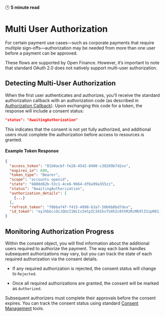 
🕒 **5 minute read**

# Multi User Authorization

For certain payment use cases—such as corporate payments that require multiple sign-offs—authorization may be needed from more than one user before a payment can be approved.

These flows are supported by Open Finance. However, it’s important to note that standard OAuth 2.0 does not natively support multi-user authorization.

## Detecting Multi-User Authorization

When the first user authenticates and authorizes, you’ll receive the standard authorization callback with an authorization code (as described in [Authorization Callback](./authorization-callback)). Upon exchanging this code for a token, the response will include a consent status:

```json
"status": "AwaitingAuthorization"
```
This indicates that the consent is not yet fully authorized, and additional users must complete the authorization before access to resources is granted.

#### Example Token Response

```json
{
  "access_token": "81b0acbf-fe28-4542-8400-c38269b7d2xx",
  "expires_in": 600,
  "token_type": "Bearer",
  "scope": "accounts openid",
  "state": "6808d82b-53c1-4ce6-9b64-df6a99a355zz",
  "status": "AwaitingAuthorization",
  "authorization_details": [
    {...}
  ],
  "refresh_token": "f0bbaf4f-f415-4998-b3a7-50b6b8bd7dxx",
  "id_token": "eyJhbGciOiJQUzI1NiIsImtpZCI6IkxTUXhZc0thR2RzMk9lZS1pR01jYmVLd3c0SXplNXo4bG10YWhJMDRHLTQi...REDACTED...ZTg="
}
```


## Monitoring Authorization Progress

Within the consent object, you will find information about the additional users required to authorize the payment. The way each bank handles subsequent authorizations may vary, but you can track the state of each required authorization via the consent details.

- If any required authorization is rejected, the consent status will change to `Rejected`.

- Once all required authorizations are granted, the consent will be marked as `Authorized`.

Subsequent authorizers must complete their approvals before the consent expires. You can track the consent status using standard [Consent Management](./consent-management) tools.
